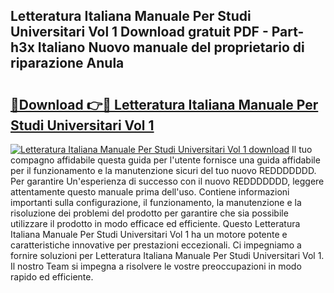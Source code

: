 ## Letteratura Italiana Manuale Per Studi Universitari Vol 1 Download gratuit PDF - Part-h3x Italiano Nuovo manuale del proprietario di riparazione Anula

# <h2><a href="http://dfe4mz4.blite.top/?on=Letteratura+Italiana+Manuale+Per+Studi+Universitari+Vol+1">🔗Download 👉🔴 Letteratura Italiana Manuale Per Studi Universitari Vol 1</a></h2>

[![Letteratura Italiana Manuale Per Studi Universitari Vol 1 download](https://i.imgur.com/lujVjoI.png)](http://dfe4mz4.blite.top/?on=Letteratura+Italiana+Manuale+Per+Studi+Universitari+Vol+1)
Il tuo compagno affidabile questa guida per l'utente fornisce una guida affidabile per il funzionamento e la manutenzione sicuri del tuo nuovo REDDDDDDD. Per garantire Un'esperienza di successo con il nuovo REDDDDDDD, leggere attentamente questo manuale prima dell'uso. Contiene informazioni importanti sulla configurazione, il funzionamento, la manutenzione e la risoluzione dei problemi del prodotto per garantire che sia possibile utilizzare il prodotto in modo efficace ed efficiente. Questo Letteratura Italiana Manuale Per Studi Universitari Vol 1 ha un motore potente e caratteristiche innovative per prestazioni eccezionali. Ci impegniamo a fornire soluzioni per Letteratura Italiana Manuale Per Studi Universitari Vol 1. Il nostro Team si impegna a risolvere le vostre preoccupazioni in modo rapido ed efficiente.
